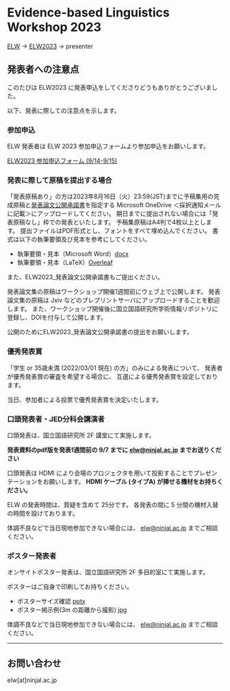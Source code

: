 # Evidence-based Linguistics Workshop 2023

[ELW](../index.md) → [ELW2023](index.md) → presenter

## 発表者への注意点

このたびは ELW2023 に発表申込をしてくださりどうもありがとうございました。

以下、発表に際しての注意点を示します。

### 参加申込

ELW 発表者は ELW 2023 参加申込フォームより参加申込をお願いします。

[ELW2023 参加申込フォーム (9/14-9/15)](https://forms.microsoft.com/r/GeCDMvqfF0)

### 発表に際して原稿を提出する場合

「発表原稿あり」の方は2023年8月16日（火）23:59(JST)までに予稿集用の完成原稿と[発表論文公開承諾書](ELW2023_発表論文公開承諾書.xlsx)を指定する Microsoft OneDrive ＜採択通知メールに記載＞にアップロードしてください。 期日までに提出されない場合には「発表原稿なし」枠での発表といたします。 予稿集原稿はA4判で4枚以上とします。 提出ファイルはPDF形式とし、フォントをすべて埋め込んでください。 書式は以下の執筆要領及び見本を参考にしてください。

- 執筆要領・見本（Microsoft Word）[docx](ELW2023_sample.docx)
- 執筆要領・見本（LaTeX）[Overleaf](https://www.overleaf.com/read/xvxktfcxpsmm)

また、ELW2023_発表論文公開承諾書もご提出ください。

発表論文集の原稿はワークショップ開催1週間前にウェブ上で公開します。
発表論文集の原稿は Jxiv などのプレプリントサーバにアップロードすることを歓迎します。
また、ワークショップ開催後に国立国語研究所学術情報リポジトリに登録し、DOIを付与して公開します。

公開のためにELW2023_発表論文公開承諾書の提出をお願いします。

### 優秀発表賞

「学生 or 35歳未満 (2022/03/01 現在) の方」のみによる発表について、
発表者が優秀発表賞の審査を希望する場合に、
互選による優秀発表賞を設定しております。

当日、参加者による投票で優秀発表賞を決定いたします。

### 口頭発表者・JED分科会講演者

口頭発表は、国立国語研究所 2F 講堂にて実施します。

**発表資料のpdf版を発表1週間前の 9/7 までに elw@ninjal.ac.jp までお送りください**

口頭発表は HDMI により会場のプロジェクタを用いて投影することでプレゼンテーションをお願いします。
**HDMI ケーブル (タイプA) が挿せる機材をお持ちください。**

ELW の発表時間は、質疑を含めて 25分です。
各発表の間に 5 分間の機材入替の時間を設けております。

体調不良などで当日現地参加できない場合には、
elw@ninjal.ac.jp までご相談ください。


### ポスター発表者

オンサイトポスター発表は、国立国語研究所 2F 多目的室にて実施します。

ポスターはご自身で印刷してお持ちください。

- ポスターサイズ確認 [pptx](ポスターサイズ確認.pptx)
- ポスター掲示例(3m の距離から撮影) [jpg](poster.JPG)

体調不良などで当日現地参加できない場合には、
elw@ninjal.ac.jp までご相談ください。

---

## お問い合わせ

elw[at]ninjal.ac.jp
